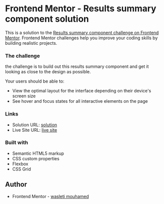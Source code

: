 # Frontend Mentor - Results summary component solution

This is a solution to the [Results summary component challenge on Frontend Mentor](https://www.frontendmentor.io/challenges/results-summary-component-CE_K6s0maV). Frontend Mentor challenges help you improve your coding skills by building realistic projects.

### The challenge

the challenge is to build out this results summary component and get it looking as close to the design as possible.

Your users should be able to:

- View the optimal layout for the interface depending on their device's screen size
- See hover and focus states for all interactive elements on the page

### Links

- Solution URL: [solution](https://www.frontendmentor.io/solutions/resultssummarycomponentmain-HbgCEfwMDv)
- Live Site URL: [live site](https://medwasleti2.github.io/results-summary-component-main/)

### Built with

- Semantic HTML5 markup
- CSS custom properties
- Flexbox
- CSS Grid

## Author

- Frontend Mentor - [wasleti mouhamed](https://www.frontendmentor.io/profile/medwasleti2)
